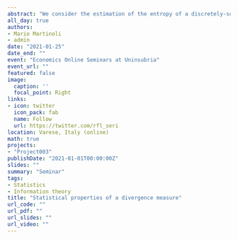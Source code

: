 ```yaml
---
abstract: "We consider the estimation of the entropy of a discretely-supported time series through a plug-in estimator. We provide a correction of the bias and we study the asymptotic properties of the estimator. We show that the widely-used correction proposed by Roulston (1999) is incorrect as it does not remove the $O(N^{-1})$ part of the bias while ours does. We provide the asymptotic distribution and we show that it differs when the values taken by the marginal distribution of the process are equiprobable (a situation that we call degeneracy) and when they are not. We introduce estimators of the bias, the variance and the distribution under degeneracy and we study the estimation error. Finally, we propose a goodness-of-fit test based on entropy and give two motivations for it. The theoretical results are supported by specific numerical examples."
all_day: true
authors:
- Mario Martinoli
- admin
date: "2021-01-25"
date_end: ""
event: "Economics Online Seminars at Uninsubria"
event_url: ""
featured: false
image:
  caption: ''
  focal_point: Right
links:
- icon: twitter
  icon_pack: fab
  name: Follow
  url: https://twitter.com/rfl_seri
location: Varese, Italy (online)
math: true
projects:
- "Project003"
publishDate: "2021-01-01T00:00:00Z"
slides: ""
summary: "Seminar"
tags:
- Statistics
- Information theory
title: "Statistical properties of a divergence measure"
url_code: ""
url_pdf: ""
url_slides: ""
url_video: ""
---
```

